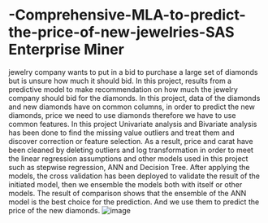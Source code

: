 # -Comprehensive-MLA-to-predict-the-price-of-new-jewelries-SAS Enterprise Miner
jewelry company wants to put in a bid to purchase a large set of diamonds but is unsure how much
it should bid. In this project, results from a predictive model to make recommendation on how much
the jewelry company should bid for the diamonds.
In this project, data of the diamonds and new diamonds have on common columns, in order to
predict the new diamonds, price we need to use diamonds therefore we have to use common
features. In this project Univariate analysis and Bivariate analysis has been done to find the missing
value outliers and treat them and discover correction or feature selection. As a result, price and carat
have been cleaned by deleting outliers and log transformation in order to meet the linear regression
assumptions and other models used in this project such as stepwise regression, ANN and Decision
Tree.
After applying the models, the cross validation has been deployed to validate the result of the
initiated model, then we ensemble the models both with itself or other models. The result of
comparison shows that the ensemble of the ANN model is the best choice for the prediction. And we
use them to predict the price of the new diamonds.
![image](https://user-images.githubusercontent.com/86559933/156399902-083e7142-0229-46a8-b991-4a44598e82de.png)
